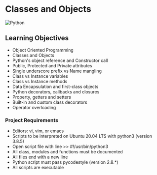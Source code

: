 # Classes and Objects
![Python](https://img.shields.io/badge/python-3670A0?style=for-the-badge&logo=python&logoColor=ffdd54)

## Learning Objectives
* Object Oriented Programming
* Classes and Objects
* Python's object reference and Constructor call
* Public, Protected and Private attributes
* Single underscore prefix vs Name mangling
* Class vs Instance variables
* Class vs Instance methods
* Data Encapsulation and first-class objects
* Python decorators, callbacks and closures
* Property, getters and setters
* Built-in and custom class decorators
* Operator overloading

### Project Requirements
* Editors: vi, vim, or emacs
* Scripts to be interpreted on Ubuntu 20.04 LTS with python3 (version 3.8.5)
* Open script file with line >> #!/usr/bin/python3
* All class, modules and functions must be documented
* All files end with a new line
* Python script must pass pycodestyle (version 2.8.*)
* All scripts are executable
